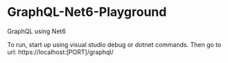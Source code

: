 # GraphQL-Net6-Playground
GraphQL using Net6

To run, start up using visual studio debug or dotnet commands. Then go to url: https://localhost:[PORT]/graphql/

